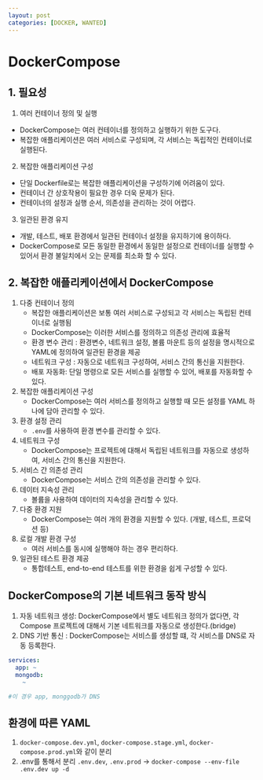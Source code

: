 ```yaml
---
layout: post
categories: [DOCKER, WANTED]
---
```


# DockerCompose

## 1. 필요성
1. 여러 컨테이너 정의 및 실행
  - DockerCompose는 여러 컨테이너를 정의하고 실행하기 위한 도구다.
  - 복잡한 애플리케이션은 여러 서비스로 구성되며, 각 서비스는 독립적인 컨테이너로 실행된다.
2. 복잡한 애플리케이션 구성
  - 단일 Dockerfile로는 복잡한 애플리케이션을 구성하기에 어려움이 있다.
  - 컨테이너 간 상호작용이 필요한 경우 더욱 문제가 된다.
  - 컨테이너의 설정과 실행 순서, 의존성을 관리하는 것이 어렵다.
3. 일관된 환경 유지
  - 개발, 테스트, 배포 환경에서 일관된 컨테이너 설정을 유지하기에 용이하다.
  - DockerCompose로 모든 동일한 환경에서 동일한 설정으로 컨테이너를 실행할 수 있어서 환경 불일치에서 오는 문제를 최소화 할 수 있다.


## 2. 복잡한 애플리케이션에서 DockerCompose
1. 다중 컨테이너 정의
   - 복잡한 애플리케이션은 보통 여러 서비스로 구성되고 각 서비스는 독립된 컨테이너로 실행됨
   - DockerCompose는 이러한 서비스를 정의하고 의존성 관리에 효율적
   - 환경 변수 관리 : 환경변수, 네트워크 설정, 볼륨 마운트 등의 설정을 명시적으로 YAML에 정의하여 일관된 환경을 제공
   - 네트워크 구성 : 자동으로 네트워크 구성하여, 서비스 간의 통신을 지원한다.
   - 배포 자동화: 단일 명령으로 모든 서비스를 실행할 수 있어, 배포를 자동화할 수 있다.
2. 복잡한 애플리케이션 구성
   - DockerCompose는 여러 서비스를 정의하고 실행할 때 모든 설정를 YAML 하나에 담아 관리할 수 있다.
3. 환경 설정 관리 
   - `.env`를 사용하여 환경 변수를 관리할 수 있다.
4. 네트워크 구성
   - DockerCompose는 프로젝트에 대해서 독립된 네트워크를 자동으로 생성하여, 서비스 간의 통신을 지원한다.
5. 서비스 간 의존성 관리
   - DockerCompose는 서비스 간의 의존성을 관리할 수 있다.
6. 데이터 지속성 관리
   - 볼륨을 사용하여 데이터의 지속성을 관리할 수 있다.
7. 다중 환경 지원
   - DockerCompose는 여러 개의 환경을 지원할 수 있다. (개발, 테스트, 프로덕션 등)
8. 로컬 개발 환경 구성
   - 여러 서비스를 동시에 실행해야 하는 경우 편리하다.
9. 일관된 테스트 환경 제공
   - 통합테스트, end-to-end 테스트를 위한 환경을 쉽게 구성할 수 있다.

## DockerCompose의 기본 네트워크 동작 방식
1. 자동 네트워크 생성: DockerCompose에서 별도 네트워크 정의가 없다면, 각 Compose 프로젝트에 대해서 기본 네트워크를 자동으로 생성한다.(bridge)
2. DNS 기반 통신 : DockerCompose는 서비스를 생성할 떄, 각 서비스를 DNS로 자동 등록한다.
```yaml
services:
  app: ~
  mongodb:
    ~

#이 경우 app, monggodb가 DNS 
```

## 환경에 따른 YAML
1. `docker-compose.dev.yml`, `docker-compose.stage.yml`, `docker-compose.prod.yml`와 같이 분리
2. .env를 통해서 분리 `.env.dev`, `.env.prod`  -> `docker-compose --env-file .env.dev up -d`


